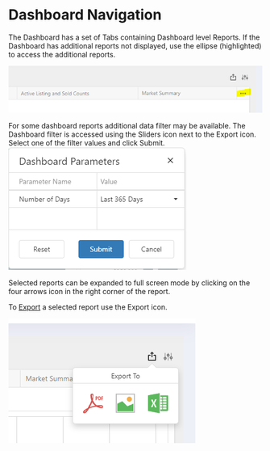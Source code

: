 # Dashboard Navigation

The Dashboard has a set of Tabs containing Dashboard level Reports. If the Dashboard has additional reports not displayed, use the ellipse (highlighted) to access the additional reports.

![reda_web_dashboard_tabs.PNG](../../images/reda_web_dashboard_tabs.PNG)

For some dashboard reports additional data filter may be available. The Dashboard filter is accessed using the Sliders icon next to the Export icon. Select one of the filter values and click Submit.
![reda_web_dashboard_filter.PNG](../../images/reda_web_dashboard_filter.PNG)

Selected reports can be expanded to full screen mode by clicking on the four arrows icon in the right corner of the report.

To [Export](/export.md) a selected report use the Export icon.

![reda_web_dashboard_xport.PNG](../../images/reda_web_dashboard_xport.PNG)


